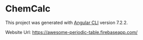 # ChemCalc

This project was generated with [Angular CLI](https://github.com/angular/angular-cli) version 7.2.2.

Website Url: https://awesome-periodic-table.firebaseapp.com/
